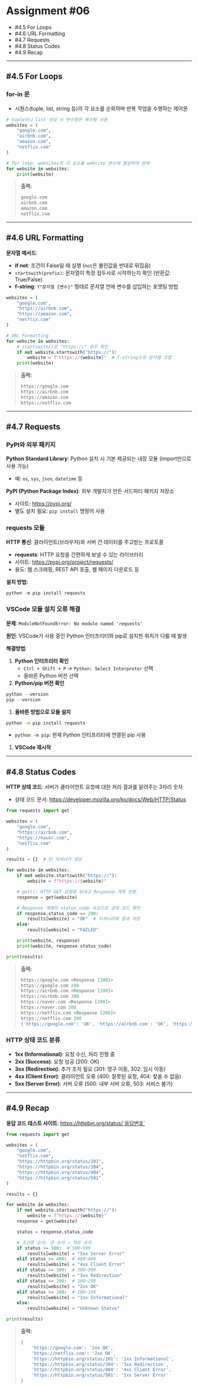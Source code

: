 # Assignment #06

<aside>

- #4.5 For Loops
- #4.6 URL Formatting
- #4.7 Requests
- #4.8 Status Codes
- #4.9 Recap
</aside>

---

## #4.5 For Loops

### **for-in 문**

- 시퀀스(tuple, list, string 등)의 각 요소를 순회하며 반복 작업을 수행하는 제어문

```python
# tuple이나 list 생성 시 변수명은 복수형 사용
websites = (
    "google.com",
    "airbnb.com",
    "amazon.com",
    "netflix.com"
)

# for loop: websites의 각 요소를 website 변수에 할당하며 반복
for website in websites:
    print(website)
```

> **출력:**
> 
> 
> ```python
> google.com
> airbnb.com
> amazon.com
> netflix.com
> ```
> 

---

## #4.6 URL Formatting

**문자열 메서드**:

- **if not**: 조건이 False일 때 실행 (`not`은 불린값을 반대로 뒤집음)
- `startswith(prefix)`: 문자열이 특정 접두사로 시작하는지 확인 (반환값: True/False)
- **f-string**: `f"문자열 {변수}"` 형태로 문자열 안에 변수를 삽입하는 포맷팅 방법

```python
websites = (
    "google.com",
    "https://airbnb.com",
    "https://amazon.com",
    "netflix.com"
)

# URL Formatting
for website in websites:
    # startswith()로 "https://" 유무 확인
    if not website.startswith("https://"):
        website = f"https://{website}"  # f-string으로 문자열 조합
    print(website)
```

> **출력:**
> 
> 
> ```python
> https://google.com
> https://airbnb.com
> https://amazon.com
> https://netflix.com
> ```
> 

---

## #4.7 Requests

### PyPI와 외부 패키지

**Python Standard Library**: Python 설치 시 기본 제공되는 내장 모듈 (import만으로 사용 가능)

- 예: `os`, `sys`, `json`, `datetime` 등

**PyPI (Python Package Index)**: 외부 개발자가 만든 서드파티 패키지 저장소

- 사이트: https://pypi.org/
- 별도 설치 필요: `pip install` 명령어 사용

### requests 모듈

**HTTP 통신**: 클라이언트(브라우저)와 서버 간 데이터를 주고받는 프로토콜

- **requests**: HTTP 요청을 간편하게 보낼 수 있는 라이브러리
- 사이트: https://pypi.org/project/requests/
- 용도: 웹 스크래핑, REST API 호출, 웹 페이지 다운로드 등

**설치 방법:**

```powershell
python -m pip install requests
```

### VSCode 모듈 설치 오류 해결

**문제**: `ModuleNotFoundError: No module named 'requests'`

**원인**: VSCode가 사용 중인 Python 인터프리터와 pip로 설치한 위치가 다를 때 발생

**해결방법**:

1. **Python 인터프리터 확인**
    - `Ctrl + Shift + P` → `Python: Select Interpreter` 선택
    - 올바른 Python 버전 선택
2. **Python/pip 버전 확인**

```powershell
python --version
pip --version
```

1. **올바른 방법으로 모듈 설치**

```bash
python -m pip install requests
```

- `python -m pip`: 현재 Python 인터프리터에 연결된 pip 사용
1. **VSCode 재시작**

---

## #4.8 Status Codes

**HTTP 상태 코드**: 서버가 클라이언트 요청에 대한 처리 결과를 알려주는 3자리 숫자

- 상태 코드 문서: https://developer.mozilla.org/ko/docs/Web/HTTP/Status

```python
from requests import get

websites = (
    "google.com",
    "https://airbnb.com",
    "https://naver.com",
    "netflix.com"
)

results = {}  # 빈 딕셔너리 생성

for website in websites:
    if not website.startswith("https://"):
        website = f"https://{website}"

    # get(): HTTP GET 요청을 보내고 Response 객체 반환
    response = get(website)

    # Response 객체의 status_code 속성으로 상태 코드 확인
    if response.status_code == 200:
        results[website] = "OK"  # 딕셔너리에 결과 저장
    else:
        results[website] = "FAILED"

    print(website, response)
    print(website, response.status_code)

print(results)
```

> **출력:**
> 
> 
> ```python
> https://google.com <Response [200]>
> https://google.com 200
> https://airbnb.com <Response [200]>
> https://airbnb.com 200
> https://naver.com <Response [200]>
> https://naver.com 200
> https://netflix.com <Response [200]>
> https://netflix.com 200
> {'https://google.com': 'OK', 'https://airbnb.com': 'OK', 'https://naver.com': 'OK', 'https://netflix.com': 'OK'}
> ```
> 

### HTTP 상태 코드 분류

- **1xx (Informational)**: 요청 수신, 처리 진행 중
- **2xx (Success)**: 요청 성공 (200: OK)
- **3xx (Redirection)**: 추가 조치 필요 (301: 영구 이동, 302: 임시 이동)
- **4xx (Client Error)**: 클라이언트 오류 (400: 잘못된 요청, 404: 찾을 수 없음)
- **5xx (Server Error)**: 서버 오류 (500: 내부 서버 오류, 503: 서비스 불가)

---

## #4.9 Recap

**응답 코드 테스트 사이트**: https://httpbin.org/status/`응답번호`

```python
from requests import get

websites = (
    "google.com",
    "netflix.com",
    "https://httpbin.org/status/101",
    "https://httpbin.org/status/304",
    "https://httpbin.org/status/404",
    "https://httpbin.org/status/501"
)

results = {}

for website in websites:
    if not website.startswith("https://"):
        website = f"https://{website}"
    response = get(website)

    status = response.status_code

    # 조건문 순서: 큰 숫자 → 작은 숫자
    if status >= 500:  # 500~599
        results[website] = "5xx Server Error"
    elif status >= 400:  # 400~499
        results[website] = "4xx Client Error"
    elif status >= 300:  # 300~399
        results[website] = "3xx Redirection"
    elif status >= 200:  # 200~299
        results[website] = "2xx OK"
    elif status >= 100:  # 100~199
        results[website] = "1xx Informational"
    else:
        results[website] = "Unknown Status"

print(results)

```

> **출력:**
> 
> 
> ```python
> {
>     'https://google.com': '2xx OK',
>     'https://netflix.com': '2xx OK',
>     'https://httpbin.org/status/101': '1xx Informational',
>     'https://httpbin.org/status/304': '3xx Redirection',
>     'https://httpbin.org/status/404': '4xx Client Error',
>     'https://httpbin.org/status/501': '5xx Server Error'
> }
> ```
>